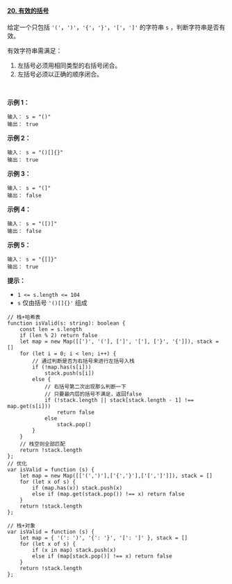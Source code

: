#### [20. 有效的括号](https://leetcode.cn/problems/valid-parentheses/)

给定一个只包括 `'('`，`')'`，`'{'`，`'}'`，`'['`，`']'` 的字符串 `s` ，判断字符串是否有效。

有效字符串需满足：

1.  左括号必须用相同类型的右括号闭合。
1.  左括号必须以正确的顺序闭合。

 

**示例 1：**

```
输入： s = "()"
输出： true
```

**示例 2：**

```
输入： s = "()[]{}"
输出： true
```

**示例 3：**

```
输入： s = "(]"
输出： false
```

**示例 4：**

```
输入： s = "([)]"
输出： false
```

**示例 5：**

```
输入： s = "{[]}"
输出： true
```


**提示：**

-   `1 <= s.length <= 104`
-   `s` 仅由括号 `'()[]{}'` 组成

```
// 栈+哈希表
function isValid(s: string): boolean {
    const len = s.length
    if (len % 2) return false
    let map = new Map([[')', '('], [']', '['], ['}', '{']]), stack = []
    for (let i = 0; i < len; i++) {
        // 通过判断是否为右括号来进行左括号入栈
        if (!map.has(s[i]))
            stack.push(s[i])
        else {
            // 右括号第二次出现那么判断一下
            // 只要最内层的括号不满足，返回false
            if (!stack.length || stack[stack.length - 1] !== map.get(s[i]))
                return false
            else
                stack.pop()
        }
    }
    // 栈空则全部匹配
    return !stack.length
};
// 优化
var isValid = function (s) {
    let map = new Map([['(',')'],['{','}'],['[',']']]), stack = []
    for (let x of s) {
        if (map.has(x)) stack.push(x)
        else if (map.get(stack.pop()) !== x) return false
    }
    return !stack.length
};
```

```
// 栈+对象
var isValid = function (s) {
    let map = { '(': ')', '{': '}', '[': ']' }, stack = []
    for (let x of s) {
        if (x in map) stack.push(x)
        else if (map[stack.pop()] !== x) return false
    }
    return !stack.length
};
```